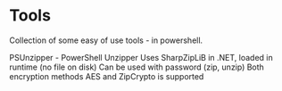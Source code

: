 # Tools
Collection of some easy of use tools - in powershell.

PSUnzipper - PowerShell Unzipper
Uses SharpZipLiB in .NET, loaded in runtime (no file on disk)
Can be used with password (zip, unzip)
Both encryption methods AES and ZipCrypto is supported
